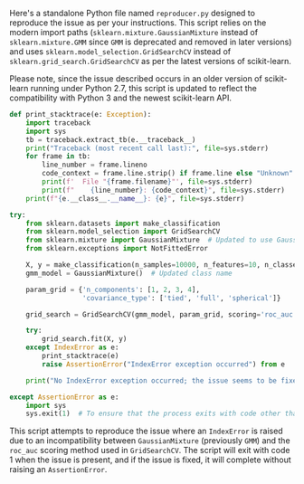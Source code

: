 Here's a standalone Python file named `reproducer.py` designed to reproduce the issue as per your instructions. This script relies on the modern import paths (`sklearn.mixture.GaussianMixture` instead of `sklearn.mixture.GMM` since `GMM` is deprecated and removed in later versions) and uses `sklearn.model_selection.GridSearchCV` instead of `sklearn.grid_search.GridSearchCV` as per the latest versions of scikit-learn.

Please note, since the issue described occurs in an older version of scikit-learn running under Python 2.7, this script is updated to reflect the compatibility with Python 3 and the newest scikit-learn API.

```python
def print_stacktrace(e: Exception):
    import traceback
    import sys
    tb = traceback.extract_tb(e.__traceback__)
    print("Traceback (most recent call last):", file=sys.stderr)
    for frame in tb:
        line_number = frame.lineno
        code_context = frame.line.strip() if frame.line else "Unknown"
        print(f'  File "{frame.filename}"', file=sys.stderr)
        print(f"    {line_number}: {code_context}", file=sys.stderr)
    print(f"{e.__class__.__name__}: {e}", file=sys.stderr)

try:
    from sklearn.datasets import make_classification
    from sklearn.model_selection import GridSearchCV
    from sklearn.mixture import GaussianMixture  # Updated to use GaussianMixture
    from sklearn.exceptions import NotFittedError

    X, y = make_classification(n_samples=10000, n_features=10, n_classes=2)
    gmm_model = GaussianMixture()  # Updated class name

    param_grid = {'n_components': [1, 2, 3, 4],
                  'covariance_type': ['tied', 'full', 'spherical']}

    grid_search = GridSearchCV(gmm_model, param_grid, scoring='roc_auc')

    try:
        grid_search.fit(X, y)
    except IndexError as e:
        print_stacktrace(e)
        raise AssertionError("IndexError exception occurred") from e

    print("No IndexError exception occurred; the issue seems to be fixed.")

except AssertionError as e:
    import sys
    sys.exit(1)  # To ensure that the process exits with code other than 0 if the issue is present.
```

This script attempts to reproduce the issue where an `IndexError` is raised due to an incompatibility between `GaussianMixture` (previously `GMM`) and the `roc_auc` scoring method used in `GridSearchCV`. The script will exit with code 1 when the issue is present, and if the issue is fixed, it will complete without raising an `AssertionError`.